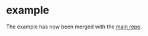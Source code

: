 # example
The example has now been merged with the [main repo](https://github.com/cookiecord/cookiecord).
